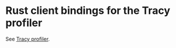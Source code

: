 # Rust client bindings for the Tracy profiler

See [Tracy profiler](https://github.com/wolfpld/tracy).
